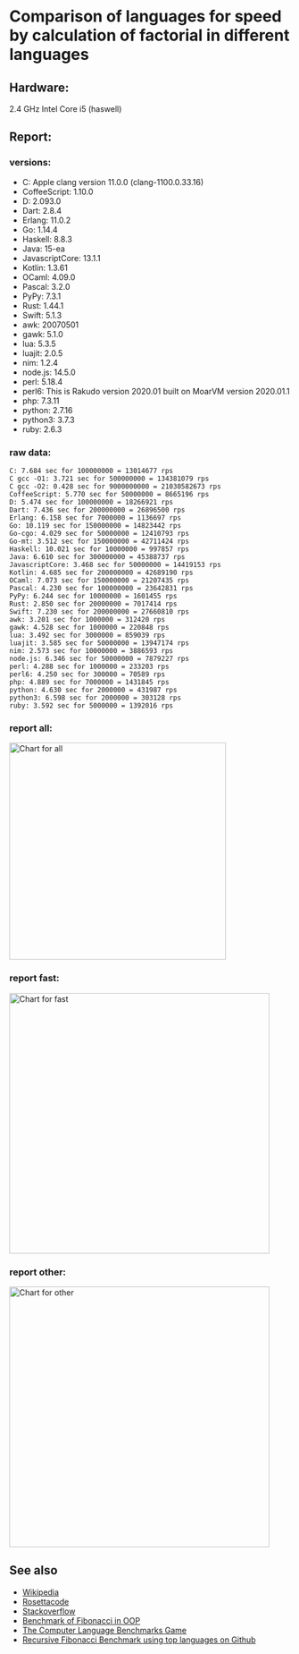 Comparison of languages for speed by calculation of factorial in different languages
====================================================================================

Hardware:
---------
2.4 GHz Intel Core i5 (haswell)

Report:
-------
### versions:

  * C: Apple clang version 11.0.0 (clang-1100.0.33.16)
  * CoffeeScript: 1.10.0
  * D: 2.093.0
  * Dart: 2.8.4
  * Erlang: 11.0.2
  * Go: 1.14.4
  * Haskell: 8.8.3
  * Java: 15-ea
  * JavascriptCore: 13.1.1
  * Kotlin: 1.3.61
  * OCaml: 4.09.0
  * Pascal: 3.2.0
  * PyPy: 7.3.1
  * Rust: 1.44.1
  * Swift: 5.1.3
  * awk: 20070501
  * gawk: 5.1.0
  * lua: 5.3.5
  * luajit: 2.0.5
  * nim: 1.2.4
  * node.js: 14.5.0
  * perl: 5.18.4
  * perl6: This is Rakudo version 2020.01 built on MoarVM version 2020.01.1
  * php: 7.3.11
  * python: 2.7.16
  * python3: 3.7.3
  * ruby: 2.6.3


### raw data:

    C: 7.684 sec for 100000000 = 13014677 rps
    C gcc -O1: 3.721 sec for 500000000 = 134381079 rps
    C gcc -O2: 0.428 sec for 9000000000 = 21030582673 rps
    CoffeeScript: 5.770 sec for 50000000 = 8665196 rps
    D: 5.474 sec for 100000000 = 18266921 rps
    Dart: 7.436 sec for 200000000 = 26896500 rps
    Erlang: 6.158 sec for 7000000 = 1136697 rps
    Go: 10.119 sec for 150000000 = 14823442 rps
    Go-cgo: 4.029 sec for 50000000 = 12410793 rps
    Go-mt: 3.512 sec for 150000000 = 42711424 rps
    Haskell: 10.021 sec for 10000000 = 997857 rps
    Java: 6.610 sec for 300000000 = 45388737 rps
    JavascriptCore: 3.468 sec for 50000000 = 14419153 rps
    Kotlin: 4.685 sec for 200000000 = 42689190 rps
    OCaml: 7.073 sec for 150000000 = 21207435 rps
    Pascal: 4.230 sec for 100000000 = 23642831 rps
    PyPy: 6.244 sec for 10000000 = 1601455 rps
    Rust: 2.850 sec for 20000000 = 7017414 rps
    Swift: 7.230 sec for 200000000 = 27660810 rps
    awk: 3.201 sec for 1000000 = 312420 rps
    gawk: 4.528 sec for 1000000 = 220848 rps
    lua: 3.492 sec for 3000000 = 859039 rps
    luajit: 3.585 sec for 50000000 = 13947174 rps
    nim: 2.573 sec for 10000000 = 3886593 rps
    node.js: 6.346 sec for 50000000 = 7879227 rps
    perl: 4.288 sec for 1000000 = 233203 rps
    perl6: 4.250 sec for 300000 = 70589 rps
    php: 4.889 sec for 7000000 = 1431845 rps
    python: 4.630 sec for 2000000 = 431987 rps
    python3: 6.598 sec for 2000000 = 303128 rps
    ruby: 3.592 sec for 5000000 = 1392016 rps


### report all:

<img alt="Chart for all" width="388" src="https://chart.googleapis.com/chart?cht=bhs&chs=582x515&chd=t%3A134381079%2C45388737%2C42711423%2C42689190%2C27660809%2C26896500%2C23642830%2C21207434%2C18266920%2C14823441%2C14419153%2C13947173%2C13014677%2C12410793%2C8665196%2C7879226%2C7017414%2C3886593%2C1601455%2C1431845%2C1392015%2C1136697%2C997856%2C859038%2C431986%2C312420%2C303128%2C233203%2C220848&chco=4d89f9&chbh=12&chds=0,134381079.31604&chxt=x,y,r&chxl=1%3A%7Cgawk%7Cperl%7Cpython3%7Cawk%7Cpython%7Clua%7CHaskell%7CErlang%7Cruby%7Cphp%7CPyPy%7Cnim%7CRust%7Cnode.js%7CCoffeeScript%7CGo-cgo%7CC%7Cluajit%7CJavascriptCore%7CGo%7CD%7COCaml%7CPascal%7CDart%7CSwift%7CKotlin%7CGo-mt%7CJava%7CC%20gcc%20-O1%7C2%3A%7C220848%20rps%7C233203%20rps%7C303128%20rps%7C312420%20rps%7C431986%20rps%7C859038%20rps%7C997856%20rps%7C1136697%20rps%7C1392015%20rps%7C1431845%20rps%7C1601455%20rps%7C3886593%20rps%7C7017414%20rps%7C7879226%20rps%7C8665196%20rps%7C12410793%20rps%7C13014677%20rps%7C13947173%20rps%7C14419153%20rps%7C14823441%20rps%7C18266920%20rps%7C21207434%20rps%7C23642830%20rps%7C26896500%20rps%7C27660809%20rps%7C42689190%20rps%7C42711423%20rps%7C45388737%20rps%7C134381079%20rps%7C0%3A%7C0%20%25%7C10%20%25%7C20%20%25%7C30%20%25%7C40%20%25%7C50%20%25%7C60%20%25%7C70%20%25%7C80%20%25%7C90%20%25%7C100%20%25">

### report fast:

<img alt="Chart for fast" width="466" src="https://chart.googleapis.com/chart?cht=bhs&chs=700x328&chd=t%3A134381079%2C45388737%2C42711423%2C42689190%2C27660809%2C26896500%2C23642830%2C21207434%2C18266920%2C14823441%2C14419153%2C13947173%2C13014677%2C12410793%2C8665196%2C7879226%2C7017414%2C3886593&chco=4d89f9&chbh=12&chds=0,134381079.31604&chxt=x,y,r&chxl=1%3A%7Cnim%7CRust%7Cnode.js%7CCoffeeScript%7CGo-cgo%7CC%7Cluajit%7CJavascriptCore%7CGo%7CD%7COCaml%7CPascal%7CDart%7CSwift%7CKotlin%7CGo-mt%7CJava%7CC%20gcc%20-O1%7C2%3A%7C3886593%20rps%7C7017414%20rps%7C7879226%20rps%7C8665196%20rps%7C12410793%20rps%7C13014677%20rps%7C13947173%20rps%7C14419153%20rps%7C14823441%20rps%7C18266920%20rps%7C21207434%20rps%7C23642830%20rps%7C26896500%20rps%7C27660809%20rps%7C42689190%20rps%7C42711423%20rps%7C45388737%20rps%7C134381079%20rps%7C0%3A%7C0%20%25%7C10%20%25%7C20%20%25%7C30%20%25%7C40%20%25%7C50%20%25%7C60%20%25%7C70%20%25%7C80%20%25%7C90%20%25%7C100%20%25">

### report other:

<img alt="Chart for other" width="466" src="https://chart.googleapis.com/chart?cht=bhs&chs=700x209&chd=t%3A1601455%2C1431845%2C1392015%2C1136697%2C997856%2C859038%2C431986%2C312420%2C303128%2C233203%2C220848&chco=4d89f9&chbh=12&chds=0,1601455.17185063&chxt=x,y,r&chxl=1%3A%7Cgawk%7Cperl%7Cpython3%7Cawk%7Cpython%7Clua%7CHaskell%7CErlang%7Cruby%7Cphp%7CPyPy%7C2%3A%7C220848%20rps%7C233203%20rps%7C303128%20rps%7C312420%20rps%7C431986%20rps%7C859038%20rps%7C997856%20rps%7C1136697%20rps%7C1392015%20rps%7C1431845%20rps%7C1601455%20rps%7C0%3A%7C0%20%25%7C10%20%25%7C20%20%25%7C30%20%25%7C40%20%25%7C50%20%25%7C60%20%25%7C70%20%25%7C80%20%25%7C90%20%25%7C100%20%25">



See also
--------

  * [Wikipedia](http://en.wikipedia.org/wiki/Factorial)
  * [Rosettacode](http://rosettacode.org/wiki/Factorial)
  * [Stackoverflow](http://stackoverflow.com/questions/23930/factorial-algorithms-in-different-languages)
  * [Benchmark of Fibonacci in OOP](https://github.com/Balancer/benchmarks-fib-obj)
  * [The Computer Language Benchmarks Game](http://benchmarksgame.alioth.debian.org)
  * [Recursive Fibonacci Benchmark using top languages on Github](https://github.com/drujensen/fib)
